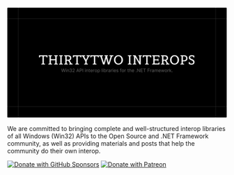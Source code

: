 [url_github_sponsors]: https://github.com/sponsors/eduardobaginskicosta
[url_patreon]: https://www.patreon.com/eduardobcosta

<!-- IMAGES LINKS -->

[image_sponsors]: https://img.shields.io/badge/sponsor-30363D?style=for-the-badge&logo=GitHub-Sponsors&logoColor=#white
[image_patreon]: https://img.shields.io/badge/Patreon-F96854?style=for-the-badge&logo=patreon&logoColor=white
[image_banner]: /assets/banner.png

<!-- PRESENTATION -->

![DOTNET Banner][image_banner]

We are committed to bringing complete and well-structured interop libraries of all Windows (Win32) APIs to the Open Source and .NET Framework community, as well as providing materials and posts that help the community do their own interop.

[![Donate with GitHub Sponsors][image_sponsors]][url_github_sponsors]
[![Donate with Patreon][image_patreon]][url_patreon]
